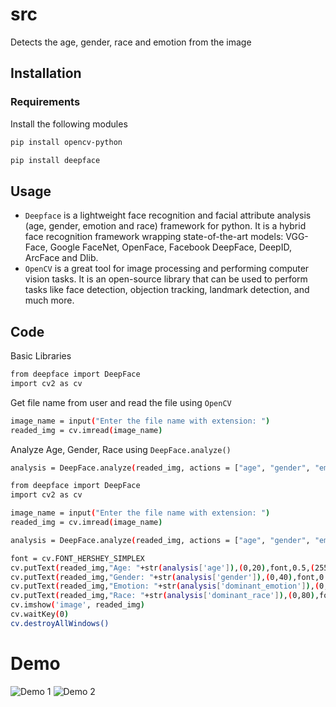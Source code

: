# src
Detects the age, gender, race  and emotion from the image

## Installation
### Requirements
Install the following modules
```bash
pip install opencv-python
```

```bash
pip install deepface
```

## Usage
- `Deepface` is a lightweight face recognition and facial attribute analysis (age, gender, emotion and race) framework for python. It is a hybrid face recognition framework wrapping state-of-the-art models: VGG-Face, Google FaceNet, OpenFace, Facebook DeepFace, DeepID, ArcFace and Dlib.
- `OpenCV` is a great tool for image processing and performing computer vision tasks. It is an open-source library that can be used to perform tasks like face detection, objection tracking, landmark detection, and much more.

## Code
Basic Libraries
```bash
from deepface import DeepFace
import cv2 as cv
```

Get file name from user and read the file using `OpenCV`
```bash
image_name = input("Enter the file name with extension: ")
readed_img = cv.imread(image_name)
```

Analyze Age, Gender, Race using `DeepFace.analyze()`
```bash
analysis = DeepFace.analyze(readed_img, actions = ["age", "gender", "emotion", "race"])
```

```bash
from deepface import DeepFace
import cv2 as cv

image_name = input("Enter the file name with extension: ")
readed_img = cv.imread(image_name)

analysis = DeepFace.analyze(readed_img, actions = ["age", "gender", "emotion", "race"])

font = cv.FONT_HERSHEY_SIMPLEX
cv.putText(readed_img,"Age: "+str(analysis['age']),(0,20),font,0.5,(255,255,255),1)
cv.putText(readed_img,"Gender: "+str(analysis['gender']),(0,40),font,0.5,(255,255,255),1)
cv.putText(readed_img,"Emotion: "+str(analysis['dominant_emotion']),(0,60),font,0.5,(255,255,255),1)
cv.putText(readed_img,"Race: "+str(analysis['dominant_race']),(0,80),font,0.5,(255,255,255),1)
cv.imshow('image', readed_img)
cv.waitKey(0)
cv.destroyAllWindows()
```

# Demo
![Demo 1](static/demo1.jpeg)
![Demo 2](static/demo2.jpeg)



